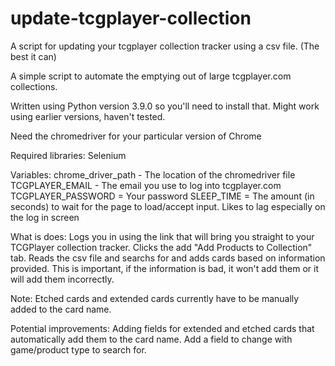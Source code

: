 # update-tcgplayer-collection
A script for updating your tcgplayer collection tracker using a csv file. (The best it can)

A simple script to automate the emptying out of large tcgplayer.com collections.

Written using Python version 3.9.0 so you'll need to install that. Might work using earlier versions, haven't tested.

Need the chromedriver for your particular version of Chrome

Required libraries: Selenium

Variables: chrome_driver_path - The location of the chromedriver file 
TCGPLAYER_EMAIL - The email you use to log into tcgplayer.com 
TCGPLAYER_PASSWORD = Your password 
SLEEP_TIME = The amount (in seconds) to wait for the page to load/accept input. Likes to lag especially on the log in screen

What is does: Logs you in using the link that will bring you straight to your TCGPlayer collection tracker. Clicks the add "Add Products to Collection" tab. Reads the csv file and searchs for and adds cards based on information provided. This is important, if the information is bad, it won't add them or it will add them incorrectly. 

Note: Etched cards and extended cards currently have to be manually added to the card name. 

Potential improvements: 
Adding fields for extended and etched cards that automatically add them to the card name.
Add a field to change with game/product type to search for.

